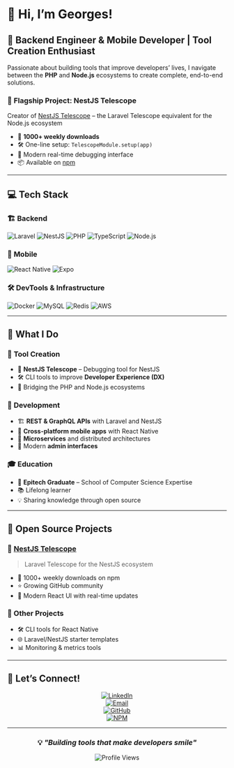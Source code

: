 # 👋 Hi, I’m Georges!

## 🚀 Backend Engineer & Mobile Developer | Tool Creation Enthusiast

Passionate about building tools that improve developers’ lives, I navigate between the **PHP** and **Node.js** ecosystems to create complete, end-to-end solutions.

### 🔭 **Flagship Project: NestJS Telescope**  
Creator of [NestJS Telescope](https://github.com/HiGeorges/NestJs-Telescope) – the Laravel Telescope equivalent for the Node.js ecosystem  
- 🎯 **1000+ weekly downloads**  
- 🛠️ One-line setup: `TelescopeModule.setup(app)`  
- 🎨 Modern real-time debugging interface  
- 📦 Available on [npm](https://www.npmjs.com/package/nestjs-telescope)  

---

## 💻 **Tech Stack**

### 🏗️ **Backend**
![Laravel](https://img.shields.io/badge/Laravel-FF2D20?style=for-the-badge&logo=laravel&logoColor=white)
![NestJS](https://img.shields.io/badge/NestJS-E0234E?style=for-the-badge&logo=nestjs&logoColor=white)
![PHP](https://img.shields.io/badge/PHP-777BB4?style=for-the-badge&logo=php&logoColor=white)
![TypeScript](https://img.shields.io/badge/TypeScript-007ACC?style=for-the-badge&logo=typescript&logoColor=white)
![Node.js](https://img.shields.io/badge/Node.js-43853D?style=for-the-badge&logo=node.js&logoColor=white)

### 📱 **Mobile**
![React Native](https://img.shields.io/badge/React_Native-20232A?style=for-the-badge&logo=react&logoColor=61DAFB)
![Expo](https://img.shields.io/badge/Expo-1B1F23?style=for-the-badge&logo=expo&logoColor=white)

### 🛠️ **DevTools & Infrastructure**
![Docker](https://img.shields.io/badge/Docker-2496ED?style=for-the-badge&logo=docker&logoColor=white)
![MySQL](https://img.shields.io/badge/MySQL-4479A1?style=for-the-badge&logo=mysql&logoColor=white)
![Redis](https://img.shields.io/badge/Redis-DC382D?style=for-the-badge&logo=redis&logoColor=white)
![AWS](https://img.shields.io/badge/AWS-232F3E?style=for-the-badge&logo=amazon-aws&logoColor=white)

---



## 🎯 **What I Do**

### 🔧 **Tool Creation**
- 🔭 **NestJS Telescope** – Debugging tool for NestJS  
- 🛠️ CLI tools to improve **Developer Experience (DX)**  
- 🌉 Bridging the PHP and Node.js ecosystems  

### 💼 **Development**
- 🏗️ **REST & GraphQL APIs** with Laravel and NestJS  
- 📱 **Cross-platform mobile apps** with React Native  
- 🔄 **Microservices** and distributed architectures  
- 🎨 Modern **admin interfaces**  

### 🎓 **Education**
- 🏫 **Epitech Graduate** – School of Computer Science Expertise  
- 📚 Lifelong learner  
- 💡 Sharing knowledge through open source  

---

## 🌟 **Open Source Projects**

### 🔭 [NestJS Telescope](https://github.com/HiGeorges/NestJs-Telescope)  
> Laravel Telescope for the NestJS ecosystem  
- 🚀 1000+ weekly downloads on npm  
- ⭐ Growing GitHub community  
- 🎨 Modern React UI with real-time updates  

### 📱 Other Projects
- 🛠️ CLI tools for React Native  
- 🌐 Laravel/NestJS starter templates  
- 📊 Monitoring & metrics tools  

---

## 🤝 **Let’s Connect!**

<div align="center">

[![LinkedIn](https://img.shields.io/badge/LinkedIn-0077B5?style=for-the-badge&logo=linkedin&logoColor=white)](https://linkedin.com/in/ton-profil)  
[![Email](https://img.shields.io/badge/Email-D14836?style=for-the-badge&logo=gmail&logoColor=white)](mailto:georges.heloussato@epitech.eu)  
[![GitHub](https://img.shields.io/badge/GitHub-100000?style=for-the-badge&logo=github&logoColor=white)](https://github.com/HiGeorges)  
[![NPM](https://img.shields.io/badge/NPM-CB3837?style=for-the-badge&logo=npm&logoColor=white)](https://npmjs.com/~higeorges)  

</div>

---

<div align="center">

### 💡 *"Building tools that make developers smile"*

![Profile Views](https://komarev.com/ghpvc/?username=HiGeorges&color=blueviolet&style=flat)

</div>
